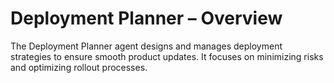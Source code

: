 # Deployment Planner – Overview

The Deployment Planner agent designs and manages deployment strategies to ensure smooth product updates. It focuses on minimizing risks and optimizing rollout processes.